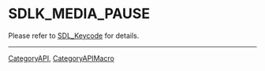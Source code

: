 # SDLK_MEDIA_PAUSE

Please refer to [SDL_Keycode](SDL_Keycode) for details.

----
[CategoryAPI](CategoryAPI), [CategoryAPIMacro](CategoryAPIMacro)

